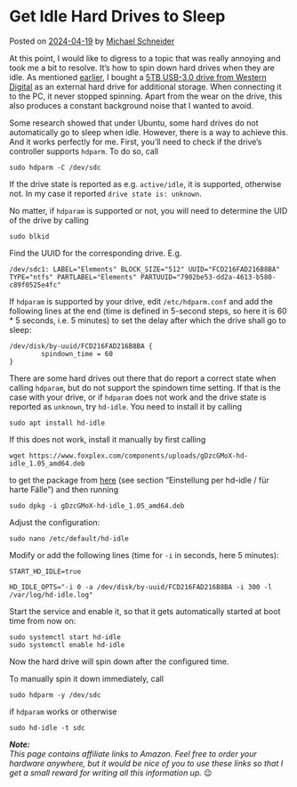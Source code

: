 Get Idle Hard Drives to Sleep
=============================

Posted on [2024-04-19](http://blog.michael-schneider.at/get-idle-hard-drives-to-sleep "15:25") by [Michael Schneider](http://blog.michael-schneider.at/author/ms_admin "View all posts by Michael Schneider")

At this point, I would like to digress to a topic that was really annoying and took me a bit to resolve. It’s how to spin down hard drives when they are idle. As mentioned [earlier](http://blog.michael-schneider.at/hosting-a-server-at-home), I bought a [5TB USB-3.0 drive from Western Digital](https://amzn.to/4aFJeyc) as an external hard drive for additional storage. When connecting it to the PC, it never stopped spinning. Apart from the wear on the drive, this also produces a constant background noise that I wanted to avoid.

Some research showed that under Ubuntu, some hard drives do not automatically go to sleep when idle. However, there is a way to achieve this. And it works perfectly for me. First, you’ll need to check if the drive’s controller supports `hdparm`. To do so, call

    sudo hdparm -C /dev/sdc

If the drive state is reported as e.g. `active/idle`, it is supported, otherwise not. In my case it reported `drive state is: unknown`.

No matter, if `hdparam` is supported or not, you will need to determine the UID of the drive by calling

    sudo blkid

Find the UUID for the corresponding drive. E.g.

    /dev/sdc1: LABEL="Elements" BLOCK_SIZE="512" UUID="FCD216FAD216B8BA" TYPE="ntfs" PARTLABEL="Elements" PARTUUID="7902be53-dd2a-4613-b580-c89f0525e4fc"

If `hdparam` is supported by your drive, edit `/etc/hdparm.conf` and add the following lines at the end (time is defined in 5-second steps, so here it is 60 \* 5 seconds, i.e. 5 minutes) to set the delay after which the drive shall go to sleep:

    /dev/disk/by-uuid/FCD216FAD216B8BA {
            spindown_time = 60
    }

There are some hard drives out there that do report a correct state when calling `hdparam`, but do not support the spindown time setting. If that is the case with your drive, or if `hdparam` does not work and the drive state is reported as `unknown`, try `hd-idle`. You need to install it by calling

    sudo apt install hd-idle

If this does not work, install it manually by first calling

    wget https://www.foxplex.com/components/uploads/gDzcGMoX-hd-idle_1.05_amd64.deb

to get the package from [here](https://www.foxplex.com/sites/festplatten-standby-im-leerlauf-mit-hdparm-und-hd-idle/) (see section “Einstellung per hd-idle / für harte Fälle”) and then running

    sudo dpkg -i gDzcGMoX-hd-idle_1.05_amd64.deb

Adjust the configuration:

    sudo nano /etc/default/hd-idle

Modify or add the following lines (time for `-i` in seconds, here 5 minutes):

    START_HD_IDLE=true
    
    HD_IDLE_OPTS="-i 0 -a /dev/disk/by-uuid/FCD216FAD216B8BA -i 300 -l /var/log/hd-idle.log"

Start the service and enable it, so that it gets automatically started at boot time from now on:

    sudo systemctl start hd-idle
    sudo systemctl enable hd-idle

Now the hard drive will spin down after the configured time.

To manually spin it down immediately, call

    sudo hdparm -y /dev/sdc

if `hdparam` works or otherwise

    sudo hd-idle -t sdc

**_Note:_**  
_This page contains affiliate links to Amazon. Feel free to order your hardware anywhere, but it would be nice of you to use these links so that I get a small reward for writing all this information up._ 😉

